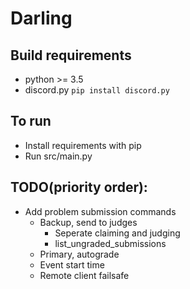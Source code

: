 # Darling


## Build requirements
  - python  >= 3.5
  - discord.py `pip install discord.py`

## To run
  - Install requirements with pip
  - Run src/main.py

## TODO(priority order): 
- Add problem submission commands
  - Backup, send to judges
      - Seperate claiming and judging
      - list_ungraded_submissions
  - Primary, autograde
  - Event start time
  - Remote client failsafe
